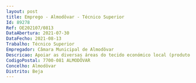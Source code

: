 ```yaml
--- 
layout: post
title: Emprego - Almodôvar - Técnico Superior
Id: 89278
Ref: OE202107/0813
DataAbertura: 2021-07-30
DataFecho: 2021-08-13
Trabalho: Técnico Superior
Empregador: Câmara Municipal de Almodôvar
Descricao: Apoiar as diversas áreas do tecido económico local (produto de base local, agricultura, pecuária e outras atividades associadas ao desenvolvimento rural, economia sustentável e conservação de natureza e biodiversidade), incentivando a sua revitalização, sustentabilidade e modernização  Prestar apoio técnico aos produtores e empresários locais na elaboração de projetos e apresentação de candidaturas a financiamentos comunitários e da administração central, no âmbito do desenvolvimento rural e desenvolvimento de base local  Dinamizar estratégias de valorização de produtos locais, entre os quais, produtos agrícolas e agroalimentares com vista ao desenvolvimento e diversificação de atividades e investimentos relacionados, centrado na qualificação e promoção dos recursos económicos de base local  Articular com entidades e organismos com atribuições em matéria de desenvolvimento local, tendo em vista colmatar fragilidades do tecido económico e reforçar a capacidade das empresas locais em acederem aos diversos recursos financeiros e organizativos existentes  Acompanhar as iniciativas, estudos e planos da União Europeia, da Administração Central e Regional que tenham incidência sobre o desenvolvimento local e regional  Assegurar apoio técnico na sua área de especialidade ao planeamento estratégico da Autarquia e desenvolvimento de projetos municipais  Estudar, propor e acompanhar o estabelecimento de parcerias entre o Município e outras entidades relevantes na implementação de estratégias municipais  Desenvolver projetos e ações, de acordo com o planeamento estratégico integrado definido para o Município, e propor a operacionalização de candidaturas a programas comunitários e a outros programas ou fundos  Elaborar e submeter candidaturas de projetos a promover pelo Município a programas de financiamento comunitário e outros mecanismos de apoio  Assegurar a gestão de projetos de financiamento do Município  submeter pedidos de pagamento, elaborar relatórios de acompanhamento, coordenar e monitorizar a sua execução  Organizar e manter um sistema de informação atualizado sobre as candidaturas promovidas pelo Município e manter um sistema registos de execução de projetos de financiamento das áreas temáticas da especialidade  Colaborar nas iniciativas de promoção do Município junto dos agentes económicos nacionais e internacionais, bem como, dos organismos governamentais nos sentidos de potenciar o desenvolvimento local sustentável, Prestar apoio técnico de especialidade aos diversos serviços municipais  Promover e executar ações de formação, informação e sensibilização junto da população em temas da sua área de especialidade, para além de outras funções que lhe sejam cometidas por lei, norma regulamento, deliberação, despacho ou determinação superior.
CodigoPostal: 7700-081 ALMODÔVAR
Concelho: Almodôvar
Distrito: Beja
--- 
```

